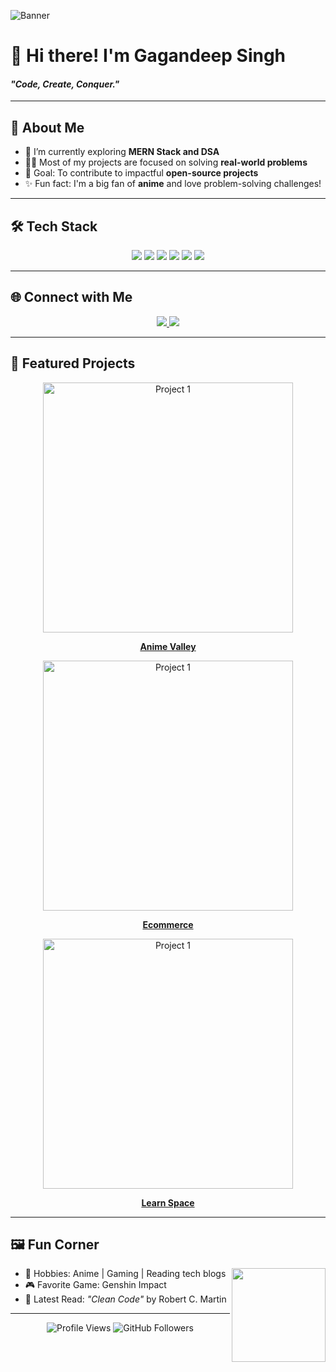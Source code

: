 <!-- Banner -->
![Banner](https://w0.peakpx.com/wallpaper/1021/487/HD-wallpaper-technology-code-programming-programmer.jpg)

# 👋 Hi there! I'm **Gagandeep Singh**  
#### *"Code, Create, Conquer."*

---

## 🚀 **About Me**
- 🌱 I’m currently exploring **MERN Stack and DSA**  
- 👨‍💻 Most of my projects are focused on solving **real-world problems**  
- 🎯 Goal: To contribute to impactful **open-source projects**  
- ✨ Fun fact: I'm a big fan of **anime** and love problem-solving challenges!  

---

## 🛠️ **Tech Stack**

<div align="center">
  <img src="https://img.shields.io/badge/-React-61DAFB?style=flat-square&logo=react&logoColor=black" />
  <img src="https://img.shields.io/badge/-Next.js-000000?style=flat-square&logo=next.js&logoColor=white" />
  <img src="https://img.shields.io/badge/-Node.js-339933?style=flat-square&logo=node.js&logoColor=white" />
  <img src="https://img.shields.io/badge/-MongoDB-47A248?style=flat-square&logo=mongodb&logoColor=white" />
  <img src="https://img.shields.io/badge/-Java-007396?style=flat-square&logo=java&logoColor=white" />
  <img src="https://img.shields.io/badge/-AWS-FF9900?style=flat-square&logo=amazon-aws&logoColor=white" />
</div>

---

## 🌐 **Connect with Me**

<div align="center">
  <a href="https://linkedin.com/in/gagan-deep-singh-666158238">
    <img src="https://img.shields.io/badge/-LinkedIn-0077B5?style=for-the-badge&logo=linkedin&logoColor=white" />
  </a>
 
  <a href="https://gagan-nu.vercel.app/">
    <img src="https://img.shields.io/badge/-Portfolio-24292e?style=for-the-badge&logo=githubpages&logoColor=white" />
  </a>
</div>

---

## 🌟 **Featured Projects**

<div align="center">
  <a href="https://github.com/Gagan-deepp/AnimeValley">
    <img src="https://via.placeholder.com/400x200?text=Project+1" alt="Project 1" width="400" />
  </a>
    <p><strong><a href="https://github.com/Gagan-deepp/AnimeValley">Anime Valley</a></strong></p>

  <a href="https://github.com/Gagan-deepp/ecommerce">
    <img src="https://via.placeholder.com/400x200?text=Project+1" alt="Project 1" width="400" />
  </a>
  <p><strong><a href="https://github.com/Gagan-deepp/ecommerce">Ecommerce</a></strong></p>
  
  <a href="https://github.com/Gagan-deepp/Learn-Space">
    <img src="https://via.placeholder.com/400x200?text=Project+1" alt="Project 1" width="400" />
  </a>
  <p><strong><a href="https://github.com/Gagan-deepp/Learn-Space">Learn Space</a></strong></p>
</div>

---

## 🖼️ **Fun Corner**
<img align="right" src="https://github.com/yourusername/yourusername/assets/your-gif.gif" width="150px" />

- 🧩 Hobbies: Anime | Gaming | Reading tech blogs  
- 🎮 Favorite Game: Genshin Impact  
- 📖 Latest Read: *"Clean Code"* by Robert C. Martin  

---

<p align="center">
  <img src="https://komarev.com/ghpvc/?username=yourusername&style=flat-square&color=blue" alt="Profile Views" />  
  <img src="https://img.shields.io/github/followers/yourusername?style=flat-square&color=red" alt="GitHub Followers" />
</p>
